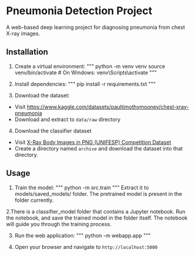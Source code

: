 #  Pneumonia Detection Project

A web-based deep learning project for diagnosing pneumonia from chest X-ray images.

## Installation

1. Create a virtual environment:
"""
python -m venv venv
source venv/bin/activate  # On Windows: venv\Scripts\activate
"""

2. Install dependencies:
"""
pip install -r requirements.txt
"""

3. Download the dataset:
- Visit https://www.kaggle.com/datasets/paultimothymooney/chest-xray-pneumonia
- Download and extract to `data/raw` directory

4. Download the classifier dataset
- Visit [X-Ray Body Images in PNG (UNIFESP) Competition Dataset](https://www.kaggle.com/datasets/ibombonato/xray-body-images-in-png-unifesp-competion)
- Create a directory named `archive` and download the dataset into that directory.

## Usage

1. Train the model:
"""
python -m src.train
"""
Extract it to models/saved_models/ folder. The pretrained model is present in the folder currently.

2.There is a classifier_model folder that contains a Jupyter notebook. Run the notebook, and save the trained model in the folder itself. The notebook will guide you through the training process.

3. Run the web application:
"""
python -m webapp.app
"""

4. Open your browser and navigate to `http://localhost:5000`













